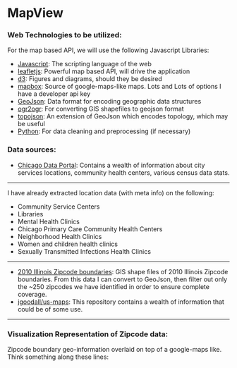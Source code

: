 # MapView


### Web Technologies to be utilized:

For the map based API, we will use the following Javascript Libraries:

* [Javascript](https://developer.mozilla.org/en-US/docs/Web/JavaScript): The scripting language of the web
* [leafletjs](http://leafletjs.com/index.html): Powerful map based API, will drive the application
* [d3](http://d3js.org/): Figures and diagrams, should they be desired
* [mapbox](https://www.mapbox.com/): Source of google-maps-like maps. Lots and Lots of options I have a developer api key
* [GeoJson](http://geojson.org/): Data format for encoding geographic data structures
* [ogr2ogr](http://www.gdal.org/ogr2ogr.html): For converting GIS shapefiles to geojson format
* [topojson](https://github.com/mbostock/topojson): An extension of GeoJson which encodes topology, which may be useful
* [Python](https://www.python.org/): For data cleaning and preprocessing (if necessary)

### Data sources:
* [Chicago Data Portal](https://data.cityofchicago.org/): Contains a wealth of information about city services locations, community health centers, various census data stats.

---

I have already extracted location data (with meta info) on the following:

  * Community Service Centers
  * Libraries
  * Mental Health Clinics
  * Chicago Primary Care Community Health Centers
  * Neighborhood Health Clinics
  * Women and children health clinics
  * Sexually Transmitted Infections Health Clinics

---

* [2010 Illinois Zipcode boundaries](https://www.census.gov/cgi-bin/geo/shapefiles2010/layers.cgi): GIS shape files of 2010 Illinois Zipcode boundaries. From this data I can convert to GeoJson, then filter out only the ~250 zipcodes we have identified in order to ensure complete coverage.
* [jgoodall/us-maps](https://github.com/jgoodall/us-maps): This repository contains a wealth of information that could be of some use.

---
    
### Visualization Representation of Zipcode data:
Zipcode boundary geo-information overlaid on top of a google-maps like. Think something  along these lines:
